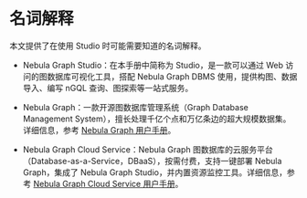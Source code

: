 # 名词解释

本文提供了在使用 Studio 时可能需要知道的名词解释。

- Nebula Graph Studio：在本手册中简称为 Studio，是一款可以通过 Web 访问的图数据库可视化工具，搭配 Nebula Graph DBMS 使用，提供构图、数据导入、编写 nGQL 查询、图探索等一站式服务。

- Nebula Graph：一款开源图数据库管理系统（Graph Database Management System），擅长处理千亿个点和万亿条边的超大规模数据集。详细信息，参考 [Nebula Graph 用户手册](../../README.md "点击前往 Nebula Graph 用户手册")。

- Nebula Graph Cloud Service：Nebula Graph 图数据库的云服务平台（Database-as-a-Service，DBaaS），按需付费，支持一键部署 Nebula Graph，集成了 Nebula Graph Studio，并内置资源监控工具。详细信息，参考 [Nebula Graph Cloud Service 用户手册](../../7.data-security/1.authentication/1.authentication.md "点击前往 Nebula Graph Cloud Service 用户手册")。

